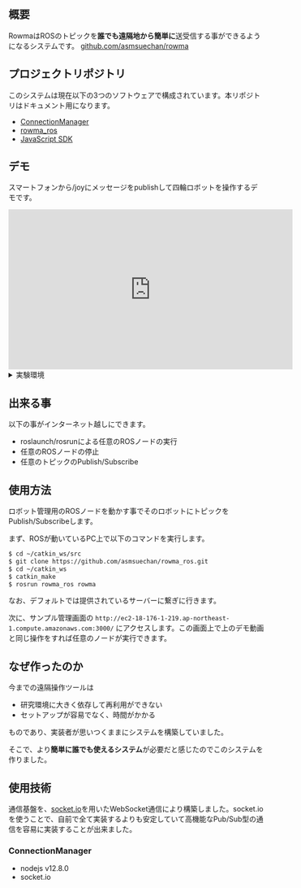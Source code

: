 ## 概要
RowmaはROSのトピックを**誰でも遠隔地から簡単に**送受信する事ができるようになるシステムです。
[github.com/asmsuechan/rowma](https://github.com/asmsuechan/rowma)

## プロジェクトリポジトリ
このシステムは現在以下の3つのソフトウェアで構成されています。本リポジトリはドキュメント用になります。

* [ConnectionManager](https://github.com/asmsuechan/rowma_connection_manager)
* [rowma_ros](https://github.com/asmsuechan/rowma_ros)
* [JavaScript SDK](https://github.com/asmsuechan/rowma_js)

## デモ
スマートフォンから/joyにメッセージをpublishして四輪ロボットを操作するデモです。

<iframe width="560" height="315" src="https://www.youtube.com/embed/qRJ_QeVnfb8" frameborder="0" allow="accelerometer; autoplay; encrypted-media; gyroscope; picture-in-picture" allowfullscreen></iframe>

<details><summary>実験環境</summary><div>

以下は実験を行ったシステムのソフトウェア環境です。

|名前|内容|
|:-:|:-:|
|OS|Ubuntu 16.04|
|Python|2.7.15|
|ROS|ROS kinetic|

以下は実験を行ったシステムのハードウェア環境です。

|名前|内容|
|:-:|:-:|
|Laptop|ASUSU ZenBook UX305|
|CPU|Intel(R) Core(TM) i5-6200U CPU @ 2.30GHz|
|RAM|8GB|
|Network|400Mbps程度のWi-Fi|
|Robot|i-cart mini|

</div></details>

## 出来る事
以下の事がインターネット越しにできます。

* roslaunch/rosrunによる任意のROSノードの実行
* 任意のROSノードの停止
* 任意のトピックのPublish/Subscribe

## 使用方法
ロボット管理用のROSノードを動かす事でそのロボットにトピックをPublish/Subscribeします。

まず、ROSが動いているPC上で以下のコマンドを実行します。

```sh
$ cd ~/catkin_ws/src
$ git clone https://github.com/asmsuechan/rowma_ros.git
$ cd ~/catkin_ws
$ catkin_make
$ rosrun rowma_ros rowma
```

なお、デフォルトでは提供されているサーバーに繋ぎに行きます。

次に、サンプル管理画面の `http://ec2-18-176-1-219.ap-northeast-1.compute.amazonaws.com:3000/` にアクセスします。この画面上で上のデモ動画と同じ操作をすれば任意のノードが実行できます。

## なぜ作ったのか
今までの遠隔操作ツールは

* 研究環境に大きく依存して再利用ができない
* セットアップが容易でなく、時間がかかる

ものであり、実装者が思いつくままにシステムを構築していました。

そこで、より**簡単に誰でも使えるシステム**が必要だと感じたのでこのシステムを作りました。

## 使用技術
通信基盤を、[socket.io](https://socket.io/)を用いたWebSocket通信により構築しました。socket.ioを使うことで、自前で全て実装するよりも安定していて高機能なPub/Sub型の通信を容易に実装することが出来ました。

### ConnectionManager
* nodejs v12.8.0
* socket.io
